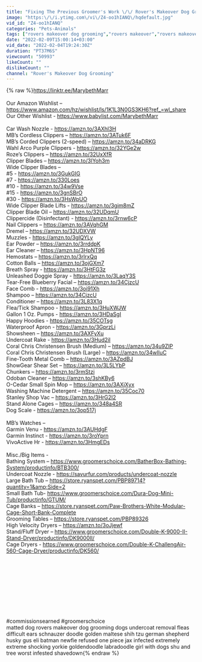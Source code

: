 ```yaml
---
title: "Fixing The Previous Groomer's Work \/\/ Rover's Makeover Dog Grooming"
image: "https:\/\/i.ytimg.com\/vi\/Z4-oo1hIANQ\/hqdefault.jpg"
vid_id: "Z4-oo1hIANQ"
categories: "Pets-Animals"
tags: ["rovers makeover dog grooming","rovers makeover","rovers makeover grooming"]
date: "2022-02-09T15:00:14+03:00"
vid_date: "2022-02-04T19:24:30Z"
duration: "PT37M6S"
viewcount: "50993"
likeCount: ""
dislikeCount: ""
channel: "Rover's Makeover Dog Grooming"
---
```

{% raw %}<a rel="nofollow" target="blank" href="https://linktr.ee/MarybethMarr">https://linktr.ee/MarybethMarr</a><br /><br />Our Amazon Wishlist – <a rel="nofollow" target="blank" href="https://www.amazon.com/hz/wishlist/ls/1K1L3N0GS3KH6?ref_=wl_share">https://www.amazon.com/hz/wishlist/ls/1K1L3N0GS3KH6?ref_=wl_share</a><br />Our Other Wishlist - <a rel="nofollow" target="blank" href="https://www.babylist.com/MarybethMarr">https://www.babylist.com/MarybethMarr</a><br /><br />Car Wash Nozzle - <a rel="nofollow" target="blank" href="https://amzn.to/3AXhl3H">https://amzn.to/3AXhl3H</a><br />MB’s Cordless Clippers  – <a rel="nofollow" target="blank" href="https://amzn.to/3ATuk6F">https://amzn.to/3ATuk6F</a><br />MB’s Corded Clippers (2-speed) – <a rel="nofollow" target="blank" href="https://amzn.to/34aDRKG">https://amzn.to/34aDRKG</a><br />Wahl Arco Purple Clippers - <a rel="nofollow" target="blank" href="https://amzn.to/32YGe2w">https://amzn.to/32YGe2w</a><br />Roze’s Clippers – <a rel="nofollow" target="blank" href="https://amzn.to/32UxXfR">https://amzn.to/32UxXfR</a><br />Clipper Blades – <a rel="nofollow" target="blank" href="https://amzn.to/3IYoh3m">https://amzn.to/3IYoh3m</a><br />Wide Clipper Blades –<br />#5 - <a rel="nofollow" target="blank" href="https://amzn.to/3GukGIG">https://amzn.to/3GukGIG</a><br />#7 - <a rel="nofollow" target="blank" href="https://amzn.to/330Loes">https://amzn.to/330Loes</a><br />#10 - <a rel="nofollow" target="blank" href="https://amzn.to/34w9Vse">https://amzn.to/34w9Vse</a><br />#15 - <a rel="nofollow" target="blank" href="https://amzn.to/3gnSBrO">https://amzn.to/3gnSBrO</a><br />#30 - <a rel="nofollow" target="blank" href="https://amzn.to/3HsWpUO">https://amzn.to/3HsWpUO</a><br />Wide Clipper Blade Lifts - <a rel="nofollow" target="blank" href="https://amzn.to/3gim8mZ">https://amzn.to/3gim8mZ</a><br />Clipper Blade Oil – <a rel="nofollow" target="blank" href="https://amzn.to/32UDqmU">https://amzn.to/32UDqmU</a><br />Clippercide (Disinfectant) - <a rel="nofollow" target="blank" href="https://amzn.to/3rnw6cP">https://amzn.to/3rnw6cP</a><br />Nail Clippers – <a rel="nofollow" target="blank" href="https://amzn.to/3AVqhGM">https://amzn.to/3AVqhGM</a><br />Dremel – <a rel="nofollow" target="blank" href="https://amzn.to/32UDXVW">https://amzn.to/32UDXVW</a><br />Muzzles - <a rel="nofollow" target="blank" href="https://amzn.to/3glQYLy">https://amzn.to/3glQYLy</a><br />Ear Powder – <a rel="nofollow" target="blank" href="https://amzn.to/3rrddpK">https://amzn.to/3rrddpK</a><br />Ear Cleaner – <a rel="nofollow" target="blank" href="https://amzn.to/3HpNT96">https://amzn.to/3HpNT96</a><br />Hemostats – <a rel="nofollow" target="blank" href="https://amzn.to/3rlrxQq">https://amzn.to/3rlrxQq</a><br />Cotton Balls – <a rel="nofollow" target="blank" href="https://amzn.to/3ojGXm7">https://amzn.to/3ojGXm7</a><br />Breath Spray - <a rel="nofollow" target="blank" href="https://amzn.to/3HtFG3z">https://amzn.to/3HtFG3z</a><br />Unleashed Doggie Spray - <a rel="nofollow" target="blank" href="https://amzn.to/3LaqY3S">https://amzn.to/3LaqY3S</a><br />Tear-Free Blueberry Facial – <a rel="nofollow" target="blank" href="https://amzn.to/34CjzcU">https://amzn.to/34CjzcU</a><br />Face Comb - <a rel="nofollow" target="blank" href="https://amzn.to/3oi91Xh">https://amzn.to/3oi91Xh</a><br />Shampoo – <a rel="nofollow" target="blank" href="https://amzn.to/34CjzcU">https://amzn.to/34CjzcU</a><br />Conditioner – <a rel="nofollow" target="blank" href="https://amzn.to/3L83X1q">https://amzn.to/3L83X1q</a><br />Flea/Tick Shampoo - <a rel="nofollow" target="blank" href="https://amzn.to/3HuXWJW">https://amzn.to/3HuXWJW</a><br />Gallon 1 Oz. Pumps - <a rel="nofollow" target="blank" href="https://amzn.to/3HDaSgI">https://amzn.to/3HDaSgI</a><br />Happy Hoodies - <a rel="nofollow" target="blank" href="https://amzn.to/35COTsg">https://amzn.to/35COTsg</a><br />Waterproof Apron - <a rel="nofollow" target="blank" href="https://amzn.to/3GprzLi">https://amzn.to/3GprzLi</a><br />Showsheen – <a rel="nofollow" target="blank" href="https://amzn.to/3AXFyXu">https://amzn.to/3AXFyXu</a><br />Undercoat Rake - <a rel="nofollow" target="blank" href="https://amzn.to/3Hud2iI">https://amzn.to/3Hud2iI</a><br />Coral Chris Christensen Brush (Medium) – <a rel="nofollow" target="blank" href="https://amzn.to/34u9ZIP">https://amzn.to/34u9ZIP</a><br />Coral Chris Christensen Brush (Large) – <a rel="nofollow" target="blank" href="https://amzn.to/34wIluC">https://amzn.to/34wIluC</a><br />Fine-Tooth Metal Comb – <a rel="nofollow" target="blank" href="https://amzn.to/3AZpdBJ">https://amzn.to/3AZpdBJ</a><br />ShowGear Shear Set – <a rel="nofollow" target="blank" href="https://amzn.to/3L5LYbP">https://amzn.to/3L5LYbP</a><br />Chunkers – <a rel="nofollow" target="blank" href="https://amzn.to/3rmStzi">https://amzn.to/3rmStzi</a><br />Odoban Cleaner – <a rel="nofollow" target="blank" href="https://amzn.to/3shKBy6">https://amzn.to/3shKBy6</a><br />O-Cedar Small Spin Mop – <a rel="nofollow" target="blank" href="https://amzn.to/3AXjXyx">https://amzn.to/3AXjXyx</a><br />Washing Machine Detergent – <a rel="nofollow" target="blank" href="https://amzn.to/35Coc70">https://amzn.to/35Coc70</a><br />Stanley Shop Vac – <a rel="nofollow" target="blank" href="https://amzn.to/3HrG2I2">https://amzn.to/3HrG2I2</a><br />Stand Alone Cages – <a rel="nofollow" target="blank" href="https://amzn.to/348a4SR">https://amzn.to/348a4SR</a><br />Dog Scale - <a rel="nofollow" target="blank" href="https://amzn.to/3op517j">https://amzn.to/3op517j</a><br /><br />MB’s Watches – <br />Garmin Venu - <a rel="nofollow" target="blank" href="https://amzn.to/3AUHdgF">https://amzn.to/3AUHdgF</a><br />Garmin Instinct - <a rel="nofollow" target="blank" href="https://amzn.to/3roYprn">https://amzn.to/3roYprn</a><br />VivoActive Hr - <a rel="nofollow" target="blank" href="https://amzn.to/3HmgEDs">https://amzn.to/3HmgEDs</a><br /><br />Misc./Big Items -<br />Bathing System – <a rel="nofollow" target="blank" href="https://www.groomerschoice.com/BatherBox-Bathing-System/productinfo/BTB300/">https://www.groomerschoice.com/BatherBox-Bathing-System/productinfo/BTB300/</a><br />Undercoat Nozzle - <a rel="nofollow" target="blank" href="https://savurfur.com/products/undercoat-nozzle">https://savurfur.com/products/undercoat-nozzle</a><br />Large Bath Tub – <a rel="nofollow" target="blank" href="https://store.ryanspet.com/PBP89714?quantity=1&amp;Side=2">https://store.ryanspet.com/PBP89714?quantity=1&amp;Side=2</a><br />Small Bath Tub- <a rel="nofollow" target="blank" href="https://www.groomerschoice.com/Dura-Dog-Mini-Tub/productinfo/GTUM/">https://www.groomerschoice.com/Dura-Dog-Mini-Tub/productinfo/GTUM/</a><br />Cage Banks – <a rel="nofollow" target="blank" href="https://store.ryanspet.com/Paw-Brothers-White-Modular-Cage-Short-Bank-Complete">https://store.ryanspet.com/Paw-Brothers-White-Modular-Cage-Short-Bank-Complete</a><br />Grooming Tables – <a rel="nofollow" target="blank" href="https://store.ryanspet.com/PBP89326">https://store.ryanspet.com/PBP89326</a><br />High Velocity Dryers – <a rel="nofollow" target="blank" href="https://amzn.to/3oJjewf">https://amzn.to/3oJjewf</a><br />Stand/Fluff Dryer – <a rel="nofollow" target="blank" href="https://www.groomerschoice.com/Double-K-9000-II-Stand-Dryer/productinfo/DK9000II/">https://www.groomerschoice.com/Double-K-9000-II-Stand-Dryer/productinfo/DK9000II/</a><br />Cage Dryers - <a rel="nofollow" target="blank" href="https://www.groomerschoice.com/Double-K-ChallengAir-560-Cage-Dryer/productinfo/DK560/">https://www.groomerschoice.com/Double-K-ChallengAir-560-Cage-Dryer/productinfo/DK560/</a><br /><br /><br /><br /><br /><br /><br /><br /><br /><br /><br />#commissionsearned #groomerschoice<br />matted dog rovers makeover dog grooming dogs undercoat removal fleas difficult ears schnauzer doodle golden maltese shih tzu german shepherd husky gus eli batman newfie refused one piece jax infected extremely extreme shocking yorkie goldendoodle labradoodle girl with dogs shu and tree worst infested shavedown{% endraw %}
